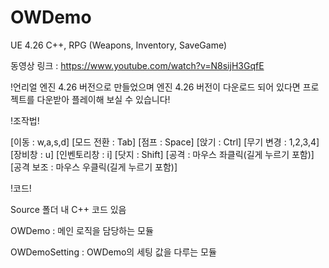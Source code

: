 # OWDemo
UE 4.26 C++, RPG (Weapons, Inventory, SaveGame)

동영상 링크 : https://www.youtube.com/watch?v=N8sijH3GqfE

!언리얼 엔진 4.26 버전으로 만들었으며 엔진 4.26 버전이 다운로드 되어 있다면 프로젝트를 다운받아 플레이해 보실 수 있습니다!

!조작법!

[이동 : w,a,s,d]
[모드 전환 : Tab]
[점프 : Space]
[앉기 : Ctrl]
[무기 변경 : 1,2,3,4]
[장비창 : u]
[인벤토리창 : i]
[닷지 : Shift]
[공격 : 마우스 좌클릭(길게 누르기 포함)]
[공격 보조 : 마우스 우클릭(길게 누르기 포함)]

!코드!

Source 폴더 내 C++ 코드 있음

OWDemo : 메인 로직을 담당하는 모듈

OWDemoSetting : OWDemo의 세팅 값을 다루는 모듈

